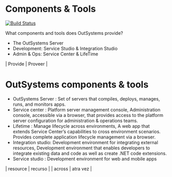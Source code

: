 # Components & Tools

[![Build Status](https://travis-ci.org/joemccann/dillinger.svg?branch=master)](https://travis-ci.org/joemccann/dillinger)

What components and tools does OutSystems provide?

  - The OutSystems Server
  - Development: Service Studio & Integration Studio
  - Admin & Ops: Service Center & LifeTime

| Provide | Proveer |

# OutSystems components & tools

  - OutSystems Server : Set of servers that compiles, deploys, manages, runs, and monitors apps.
  - Service center : Platform server management console, Administration console, accessible via a browser, that provides access to the platform server configuration for administration & operations teams.
  - Lifetime : Manage lifecycle across environments, A web app that extends Service Center’s capabilities to cross environment scenarios. Provides complete application lifecycle management via a browser.
  - Integration studio: Development environment for integrating external resources, Development environment that enables developers to integrate existing data and code as well as create .NET code extensions.
  - Service studio : Development environment for web and mobile apps

| resource | recurso |
| across | atra vez |
